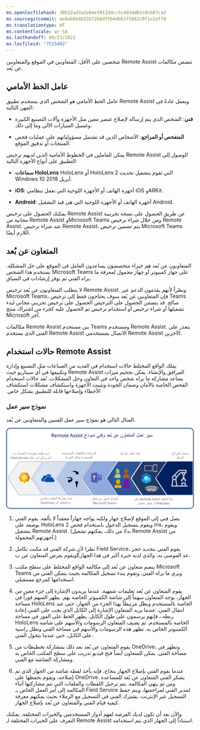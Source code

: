```yaml
---
ms.openlocfilehash: 30032ad3a2e04ef0133dcc5c4934d01c9cb87ca2
ms.sourcegitcommit: ee8abbb4633572b6df5b44bb1f5862c9f1c2aff8
ms.translationtype: HT
ms.contentlocale: ar-SA
ms.lasthandoff: 09/23/2021
ms.locfileid: "7515402"
---
```

تتضمن مكالمات ‏‫Remote Assist‬ شخصين على الأقل: المتعاونين في الموقع والمتعاونين عن بُعد.

## <a name="front-line-worker"></a>عامل الخط الأمامي

عامل الخط الأمامي هو الشخص الذي يستخدم تطبيق Remote Assist ويعمل عادةً في المهن التالية:

-   **فني**: الشخص الذي يتم إرساله لإصلاح عنصر معين مثل الأجهزة وآلات التصنيع الكبيرة وغسيل السيارات الآلي وما إلى ذلك.

-   **المتفحص أو المراجع**: الأشخاص الذين قد تشتمل مسؤولياتهم على عمليات فحص المنتجات أو تدقيق الموقع.

يمكن للعاملين في الخطوط الأمامية الذين لديهم ترخيص Remote Assist الوصول إلى التطبيق على أنواع الأجهزة التالية:

-   **سماعات HoloLens** HoloLens أو HoloLens 2 التي تقوم بتشغيل تحديث Windows 10 أبريل 2018.

-   **iOS**: أجهزة الهاتف أو الأجهزة اللوحية التي تعمل بنظامي iOS وARKit.

-   **Android**: أجهزة الهاتف أو الأجهزة اللوحية التي هي قيد التشغيل Android.

يمكنك الحصول على ترخيص Remote Assist عن طريق الحصول على نسخة تجريبية مجانية من Remote Assist وMicrosoft Teams ومن خلال شراء ترخيص Remote Assist. عند شراء ترخيص Remote Assist، يتم تضمين ترخيص Microsoft Teams اللازم أيضًا.

## <a name="remote-collaborator"></a>المتعاون عن بُعد

المتعاونون عن بُعد هم خبراء متخصصون يساعدون العامل في الموقع على حل المشكلة. يستخدم هذا الشخص Microsoft Teams على جهاز كمبيوتر أو جهاز محمول لمعرفة ما يراه الفني ثم يوفر إرشادات في السياق.

لا يتطلب المتعاونون عن بُعد ترخيص Remote Assist. ونظراً لأنهم يقدمون الدعم عبر Microsoft Teams، فإن المتعاونين عن بُعد سوف يحتاجون فقط إلى ترخيص Teams صالح. قد يتضمن الحصول على الترخيص الحصول على ترخيص تجريبي مجاني لبدء تشغيلها أو شراء ترخيص أو استخدام ترخيص تم الحصول عليه كجزء من اشتراك منتج Microsoft آخر.

مكالمات Remote Assist بين مستخدم Teams ومستخدم Remote Assist. يتعذر على الفني الذي يستخدم Remote Assist الاتصال بمستخدمي Remote Assist الآخرين.

## <a name="remote-assist-use-cases"></a>حالات استخدام Remote Assist

يملك ‬‏‫الواقع المختلط حالات استخدام في العديد من الصناعات مثل التصنيع وإدارة المرافق والإنشاء. يمكن تحجيم ميزات Remote Assist وتكييفها في أي سيناريو حيث يساعد مشاركة ما يراه شخص واحد في التعاون وحل المشكلات.
تُعد حالات استخدام الفحص الخاصة بالأمان وضمان الجودة وتثبيت الأجهزة واستكشاف مشكلات استكشاف الأخطاء وإصلاحها قابلة للتطبيق بشكل خاص.

### <a name="sample-workflow"></a>نموذج سير عمل

المثال التالي هو نموذج سير عمل للفنيين والمتعاونين عن بُعد.

![مخطط انسيابي لسير العمل مع الفنيين والمتعاونين عن بُعد.](../media/assist-2-1.png)

1.  يصل فني إلى الموقع لإصلاح جهاز ولكنه يواجه جهازاً معقداً لا يألفه. يقوم الفني بوضعه على HoloLens 2 ويقوم بتسجيل الدخول باستخدام فحص iris، ويقوم بتشغيل Remote Assist. (بدلا من ذلك، يمكنهم تشغيل Remote Assist من أجهزتهم المحمولة.)

2.  نظرا لأن شركة الفني قد مكنت تكامل Field Service، يقوم الفني بتحديد حجز ويقوم بعرض المتعاون عن بEعد الموصى به، والذي لديه خبرة أكبر في هذا الجهاز.

3.  ينضم متعاون عن بُعد إلى مكالمة الواقع المختلط على سطح مكتب Microsoft Teams ويري ما يراه الفني. وتقوم ببدء تسجيل المكالمة بحيث يتمكن الفني من استخدامها كمرجع مستقبلي.

4.  يقوم المتعاون عن بُعد تعليمات شفهية. عندما يريدون الإشارة إلى جزء معين من الجهاز، يوجه المتعاون سهماً إلى شاشة الكمبيوتر الخاصة بهم. يظهر السهم فوراً في مساحة HoloLens الخاصة بالمستخدم ويظل مرتبطاً بهذا الجزء من الجهاز، حتى عند انتقال الفني. عندما يريد المتعاون الإشارة إلى الكابل الذي يجب على الفني إعادة ربطه ، فإنهم يرسمون على طول الكابل. يظهر الخط على الفور في مساحة HoloLens الخاصة بالمستخدم. ثم يضيف المتعاون الرسومات والأسهم على شاشة الكمبيوتر الخاص به. تظهر هذه الرسومات والأسهم في مساحة الفني وتظل راسية على الكابل، حتى عندما يتجول الفني.

5.  يقوم المتعاون عن بُعد بعد ذلك بمشاركة تخطيطات من OneDrive، وتظهر في مساحة الفني. يمكن للمتعاون أيضاً فتح فيديو تدريب على سطح المكتب الخاص به ومشاركة الشاشة مع الفني.

6.  عندما يقوم الفني بإصلاح الجهاز بنجاح، فإنه يأخذ لقطة شاشة من الجهاز الذي تم إصلاحه، ويقوم بحفظها على OneDrive. يشكر الفني المتعاون عن بًعد للمساعدة ومن ثم ينهي المكالمة. يتم ترحيل اللقطات والملفات التي تتم مشاركتها أثناء المكالمة إلى أمر العمل الخاص بـ Field Service لمدير الفني لمراجعتها، ويتم حفظ التسجيل عبر الإنترنت. يشترك الفني في التسجيل مع الزملاء بحيث يمكنهم معرفة كيفية قيام الفني والمتعاون عن بُعد بإصلاح الجهاز.

والآن بعد أن تكون لديك الفرصة لفهم أدوار المستخدمين والخبرات المختلفة، يمكنك التعرف على الخبرات المختلفة لـ Remote Assist استناداً إلى الجهاز الذي يتم استخدامه.
